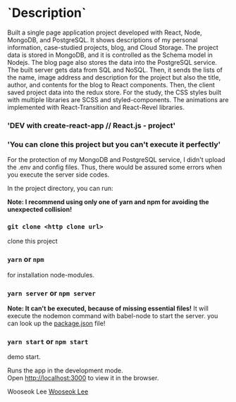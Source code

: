 <h1>`Description` </h1>
  Built a single page application project developed with React, Node, MongoDB, and PostgreSQL. It shows descriptions of my personal information, case-studied projects, blog, and Cloud Storage. The project data is stored in MongoDB, and it is controlled as the Schema model in Nodejs. The blog page also stores the data into the PostgreSQL service. The built server gets data from SQL and NoSQL. Then, it sends the lists of the name, image address and description for the project but also the title, author, and contents for the blog to React components. Then, the client saved project data into the redux store. For the study, the CSS styles built with multiple libraries are SCSS and styled-components. The animations are implemented with React-Transition and React-Revel libraries.

### 'DEV with create-react-app // React.js - project'

### 'You can clone this project but you can't execute it perfectly'
For the protection of my MongoDB and PostgreSQL service, I didn't upload the .env and config files. Thus, there would be assured some errors when you execute the server side codes.

In the project directory, you can run:

**Note: I recommend using only one of yarn and npm for avoiding the unexpected collision!**

### `git clone <http clone url>` 
clone this project<br/>

### `yarn` or `npm`
for installation node-modules.<br/>

### `yarn server` or `npm server`
**Note: It can't be executed, because of missing essential files!**
It will execute the nodemon command with babel-node to start the server. 
you can look up the [package.json](https://github.com/wlee2/CodeViewer/blob/master/package.json) file!<br/>

### `yarn start` or `npm start`
demo start.<br/>

Runs the app in the development mode.<br>
Open [http://localhost:3000](http://localhost:3000) to view it in the browser.


Wooseok Lee
[Wooseok Lee](https://github.com/wlee2)
